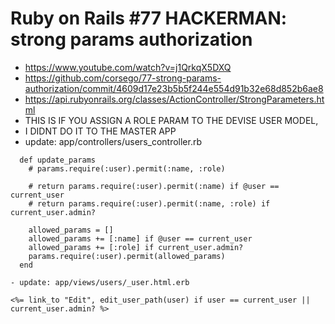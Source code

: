 # Ruby on Rails #77 HACKERMAN: strong params authorization

- https://www.youtube.com/watch?v=j1QrkqX5DXQ
- https://github.com/corsego/77-strong-params-authorization/commit/4609d17e23b5b5f244e554d91b32e68d852b6ae8
- https://api.rubyonrails.org/classes/ActionController/StrongParameters.html
- THIS IS IF YOU ASSIGN A ROLE PARAM TO THE DEVISE USER MODEL,
- I DIDNT DO IT TO THE MASTER APP
- update: app/controllers/users_controller.rb

```
  def update_params
    # params.require(:user).permit(:name, :role)

    # return params.require(:user).permit(:name) if @user == current_user
    # return params.require(:user).permit(:name, :role) if current_user.admin?

    allowed_params = []
    allowed_params += [:name] if @user == current_user
    allowed_params += [:role] if current_user.admin?
    params.require(:user).permit(allowed_params)
  end
```

```
- update: app/views/users/_user.html.erb

<%= link_to "Edit", edit_user_path(user) if user == current_user || current_user.admin? %>
```

